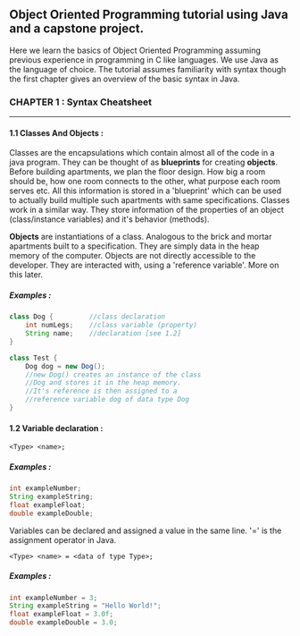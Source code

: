 ## Object Oriented Programming tutorial using Java and a capstone project.

Here we learn the basics of Object Oriented Programming assuming previous experience in programming in C like languages. We use Java as the language of choice. The tutorial assumes familiarity with syntax though the first chapter gives an overview of the basic syntax in Java.

### CHAPTER 1 : Syntax Cheatsheet
---

#### 1.1 Classes And Objects :
Classes are the encapsulations which contain almost all of the code in a java program. They can be thought of as **blueprints** for creating **objects**.
Before building apartments, we plan the floor design. How big a room should be, how one room connects to the other, what purpose each room serves etc. All this information is stored in a 'blueprint' which can be used to actually build multiple such apartments with same specifications. 
Classes work in a similar way. They store information of the properties of an object (class/instance variables) and it's behavior (methods).

**Objects** are instantiations of a class. Analogous to the brick and mortar apartments built to a specification. They are simply data in the heap memory of the computer. Objects are not directly accessible to the developer. They are interacted with, using a 'reference variable'.
More on this later.

##### Examples :

```java
class Dog {         //class declaration
	int numLegs; 	//class variable (property)
	String name;	//declaration [see 1.2]
}
```

```java
class Test {         
	Dog dog = new Dog();
	//new Dog() creates an instance of the class 
	//Dog and stores it in the heap memory.
	//It's reference is then assigned to a 
	//reference variable dog of data type Dog
}
```


#### 1.2 Variable declaration : 

```
<Type> <name>;
```

##### Examples :
```java
int exampleNumber;
String exampleString;
float exampleFloat;
double exampleDouble;
```

Variables can be declared and assigned a value in the same line. 
'=' is the assignment operator in Java.

```
<Type> <name> = <data of type Type>;
```

##### Examples :
```java
int exampleNumber = 3;
String exampleString = "Hello World!";
float exampleFloat = 3.0f;
double exampleDouble = 3.0;
```

